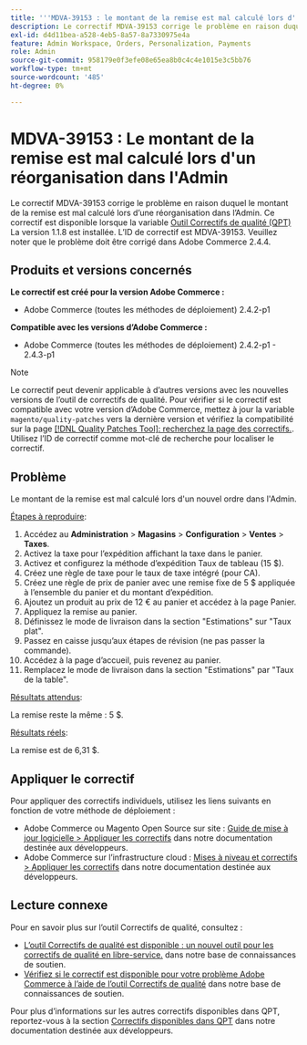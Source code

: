 ```yaml
---
title: '''MDVA-39153 : le montant de la remise est mal calculé lors d''une réorganisation dans l''administrateur'''
description: Le correctif MDVA-39153 corrige le problème en raison duquel le montant de la remise est mal calculé lors d’une réorganisation dans l’Admin. Ce correctif est disponible lorsque l’[outil de correctifs de qualité (QPT)](/help/announcements/adobe-commerce-announcements/magento-quality-patches-released-new-tool-to-self-serve-quality-patches.md) 1.1.8 est installé. L’ID de correctif est MDVA-39153. Veuillez noter que le problème doit être corrigé dans Adobe Commerce 2.4.4.
exl-id: d4d11bea-a528-4eb5-8a57-8a7330975e4a
feature: Admin Workspace, Orders, Personalization, Payments
role: Admin
source-git-commit: 958179e0f3efe08e65ea8b0c4c4e1015e3c5bb76
workflow-type: tm+mt
source-wordcount: '485'
ht-degree: 0%

---
```


# MDVA-39153 : Le montant de la remise est mal calculé lors d&#39;un réorganisation dans l&#39;Admin

Le correctif MDVA-39153 corrige le problème en raison duquel le montant de la remise est mal calculé lors d’une réorganisation dans l’Admin. Ce correctif est disponible lorsque la variable [Outil Correctifs de qualité (QPT)](/help/announcements/adobe-commerce-announcements/magento-quality-patches-released-new-tool-to-self-serve-quality-patches.md) La version 1.1.8 est installée. L’ID de correctif est MDVA-39153. Veuillez noter que le problème doit être corrigé dans Adobe Commerce 2.4.4.

## Produits et versions concernés

**Le correctif est créé pour la version Adobe Commerce :**

* Adobe Commerce (toutes les méthodes de déploiement) 2.4.2-p1

**Compatible avec les versions d’Adobe Commerce :**

* Adobe Commerce (toutes les méthodes de déploiement) 2.4.2-p1 - 2.4.3-p1

>[!NOTE]
>
>Le correctif peut devenir applicable à d’autres versions avec les nouvelles versions de l’outil de correctifs de qualité. Pour vérifier si le correctif est compatible avec votre version d’Adobe Commerce, mettez à jour la variable `magento/quality-patches` vers la dernière version et vérifiez la compatibilité sur la page [[!DNL Quality Patches Tool]: recherchez la page des correctifs.](https://devdocs.magento.com/quality-patches/tool.html#patch-grid). Utilisez l’ID de correctif comme mot-clé de recherche pour localiser le correctif.

## Problème

Le montant de la remise est mal calculé lors d&#39;un nouvel ordre dans l&#39;Admin.

<u>Étapes à reproduire</u>:

1. Accédez au **Administration** > **Magasins** > **Configuration** > **Ventes** > **Taxes**.
1. Activez la taxe pour l’expédition affichant la taxe dans le panier.
1. Activez et configurez la méthode d’expédition Taux de tableau (15 $).
1. Créez une règle de taxe pour le taux de taxe intégré (pour CA).
1. Créez une règle de prix de panier avec une remise fixe de 5 $ appliquée à l’ensemble du panier et du montant d’expédition.
1. Ajoutez un produit au prix de 12 € au panier et accédez à la page Panier.
1. Appliquez la remise au panier.
1. Définissez le mode de livraison dans la section &quot;Estimations&quot; sur &quot;Taux plat&quot;.
1. Passez en caisse jusqu’aux étapes de révision (ne pas passer la commande).
1. Accédez à la page d’accueil, puis revenez au panier.
1. Remplacez le mode de livraison dans la section &quot;Estimations&quot; par &quot;Taux de la table&quot;.

<u>Résultats attendus</u>:

La remise reste la même : 5 $.

<u>Résultats réels</u>:

La remise est de 6,31 $.

## Appliquer le correctif

Pour appliquer des correctifs individuels, utilisez les liens suivants en fonction de votre méthode de déploiement :

* Adobe Commerce ou Magento Open Source sur site : [Guide de mise à jour logicielle > Appliquer les correctifs](https://devdocs.magento.com/guides/v2.4/comp-mgr/patching/mqp.html) dans notre documentation destinée aux développeurs.
* Adobe Commerce sur l’infrastructure cloud : [Mises à niveau et correctifs > Appliquer les correctifs](https://devdocs.magento.com/cloud/project/project-patch.html) dans notre documentation destinée aux développeurs.

## Lecture connexe

Pour en savoir plus sur l’outil Correctifs de qualité, consultez :

* [L’outil Correctifs de qualité est disponible : un nouvel outil pour les correctifs de qualité en libre-service.](/help/announcements/adobe-commerce-announcements/magento-quality-patches-released-new-tool-to-self-serve-quality-patches.md) dans notre base de connaissances de soutien.
* [Vérifiez si le correctif est disponible pour votre problème Adobe Commerce à l’aide de l’outil Correctifs de qualité](/help/support-tools/patches-available-in-qpt-tool/check-patch-for-magento-issue-with-magento-quality-patches.md) dans notre base de connaissances de soutien.

Pour plus d’informations sur les autres correctifs disponibles dans QPT, reportez-vous à la section [Correctifs disponibles dans QPT](https://devdocs.magento.com/quality-patches/tool.html#patch-grid) dans notre documentation destinée aux développeurs.

